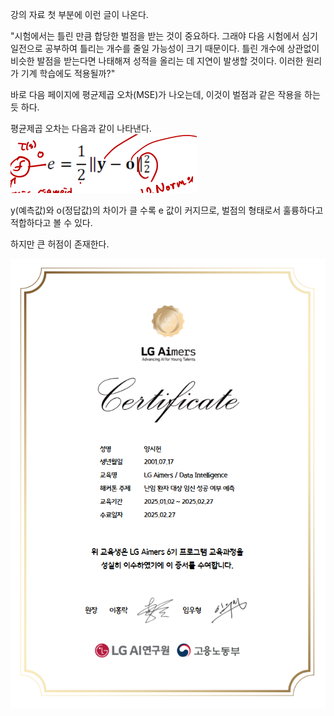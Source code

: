 강의 자료 첫 부분에 이런 글이 나온다.

"시험에서는 틀린 만큼 합당한 벌점을 받는 것이 중요하다. 그래야 다음 시험에서 심기일전으로 공부하여 틀리는 개수를 줄일 가능성이 크기 때문이다. 틀린 개수에 상관없이 비슷한 발점을 받는다면 나태해져 성적을 올리는 데 지연이 발생할 것이다. 이러한 원리가 기계 학습에도 적용될까?"

바로 다음 페이지에 평균제곱 오차(MSE)가 나오는데, 이것이 벌점과 같은 작용을 하는 듯 하다.

평균제곱 오차는 다음과 같이 나타낸다.
![alt text](img/딥러닝_최적화/image.png)

y(예측값)와 o(정답값)의 차이가 클 수록 e 값이 커지므로, 벌점의 형태로서 훌륭하다고 적합하다고 볼 수 있다.

하지만 큰 허점이 존재한다.

![alt text](image.png)
